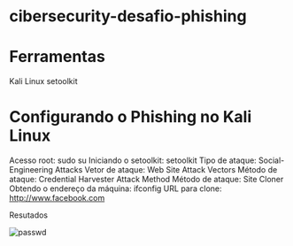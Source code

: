 # cibersecurity-desafio-phishing

# Ferramentas
 Kali Linux
 setoolkit

# Configurando o Phishing no Kali Linux
 Acesso root: sudo su
 Iniciando o setoolkit: setoolkit
 Tipo de ataque: Social-Engineering Attacks
 Vetor de ataque: Web Site Attack Vectors
 Método de ataque: Credential Harvester Attack Method 
 Método de ataque: Site Cloner
 Obtendo o endereço da máquina: ifconfig
 URL para clone: http://www.facebook.com

Resutados


![passwd](https://github.com/user-attachments/assets/09df9564-1f7a-4ea9-a3ac-0b3acca73812)

